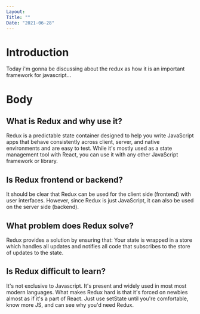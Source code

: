 ```yaml
---
Layout:
Title: ""
Date: "2021-06-28"
---
```


# Introduction

Today i'm gonna be discussing about the redux as how it is an important framework for javascript...

# Body

## What is Redux and why use it?

Redux is a predictable state container designed to help you write JavaScript apps that behave consistently across client, server, and native environments and are easy to test. While it's mostly used as a state management tool with React, you can use it with any other JavaScript framework or library.

## Is Redux frontend or backend?

It should be clear that Redux can be used for the client side (frontend) with user interfaces. However, since Redux is just JavaScript, it can also be used on the server side (backend).

## What problem does Redux solve?

Redux provides a solution by ensuring that: Your state is wrapped in a store which handles all updates and notifies all code that subscribes to the store of updates to the state.

## Is Redux difficult to learn?

It's not exclusive to Javascript. It's present and widely used in most most modern languages. What makes Redux hard is that it's forced on newbies almost as if it's a part of React. Just use setState until you're comfortable, know more JS, and can see why you'd need Redux.
